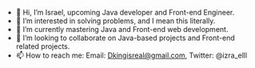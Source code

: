 - 👋 Hi, I’m Israel, upcoming Java developer and Front-end Engineer. 
- 👀 I’m interested in solving problems, and I mean this literally. 
- 🌱 I’m currently mastering Java and Front-end web development. 
- 💞️ I’m looking to collaborate on Java-based projects and Front-end related projects. 
- 📫 How to reach me: Email: Dkingisreal@gmail.com, Twitter: @izra_elll


<!---
Izrael707/Izrael707 is a ✨ special ✨ repository because its `README.md` (this file) appears on your GitHub profile.
You can click the Preview link to take a look at your changes.
--->
